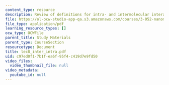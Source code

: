 ```yaml
---
content_type: resource
description: Review of definitions for intra- and intermolecular interactions.
file: https://ol-ocw-studio-app-qa.s3.amazonaws.com/courses/3-052-nanomechanics-of-materials-and-biomaterials-spring-2007/c97ed0f17b1fea6f95f4c419d7e9fd50_lec8_inter_intra.pdf
file_type: application/pdf
learning_resource_types: []
ocw_type: OCWFile
parent_title: Study Materials
parent_type: CourseSection
resourcetype: Document
title: lec8_inter_intra.pdf
uid: c97ed0f1-7b1f-ea6f-95f4-c419d7e9fd50
video_files:
  video_thumbnail_file: null
video_metadata:
  youtube_id: null
---
```

